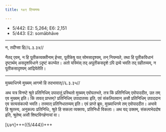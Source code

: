 ```yaml
---
title: १४९ टिप्पणयः

---
```

- 5/442: E2: 5,264; E6: 2,151
- 5/443: E2: somābhāve

____________________________________________


न, तदीप्सा हि//६.३.३४//

नैतद् एवम्, न हि पूतीकव्यक्तीनाम् ईप्सा, पूतीकेषु यत् सोमसादृश्यम्, तन् नियम्यते, तथा हि पूतीकविधानं दृष्टार्थम् असदृशविधाने ऽदृष्टं कल्प्येत। अतो यस्मिंस् तद् अपूतीकसदृशे ऽपि द्रव्ये भवति तद् ग्रहीतव्यम्, न पूतीकसादृश्यम् आद्रियेतेति।


____________________________________________


मुख्याधिगमे मुख्यम् आगमो हि तदभावात्//६.३.३५//

अथ यत्र विनष्टे श्रुते प्रतिनिधिम् उपादातुं प्रस्थितो मुख्यम् एवोपलभते, तत्र किं प्रतिनिधिम् एवोपाददीत, उत तम् एव मुख्यम् इति। किं तावत् प्राप्तम्? प्रतिनिधिम् उपादातव्यः इति, एवं संकल्पितवान् असौ प्रतिनिधिम् उपाददान एव सत्यसंकल्पो भवति। तस्मात् प्रतिनिधातव्यम् इति। एवं प्राप्ते ब्रूमः, मुख्याधिगमे तम् एवोपाददीत। अभावे हि श्रुतस्य, अनुकल्पः प्रतिनिधिः, श्रुते हि सकला व्यक्तयः, प्रतिनिधौ विकलाः। अथ यद् उक्तम्, संकल्पभेददोष इति, श्रुतेष्व् असौ शिष्टविगर्हणायां वा।

[६७१]+++({5/444})+++
